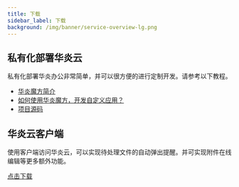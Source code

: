 ```yaml
---
title: 下载
sidebar_label: 下载
background: /img/banner/service-overview-lg.png
---
```


## 私有化部署华炎云

私有化部署华炎办公非常简单，并可以很方便的进行定制开发。请参考以下教程。

- <a href="/platform/" target="_blank">华炎魔方简介</a>
- <a href="/developer/" target="_blank">如何使用华炎魔方，开发自定义应用？</a>
- <a href="https://github.com/steedos/steedos-project-saas" target="_blank">项目源码</a>

## 华炎云客户端

使用客户端访问华炎云，可以实现待处理文件的自动弹出提醒。并可实现附件在线编辑等更多额外功能。

<a class="slds-button slds-button_brand slds-m-right_medium slds-var-p-vertical_xx-small" href="/help/download" target="_blank">
点击下载
</a>
